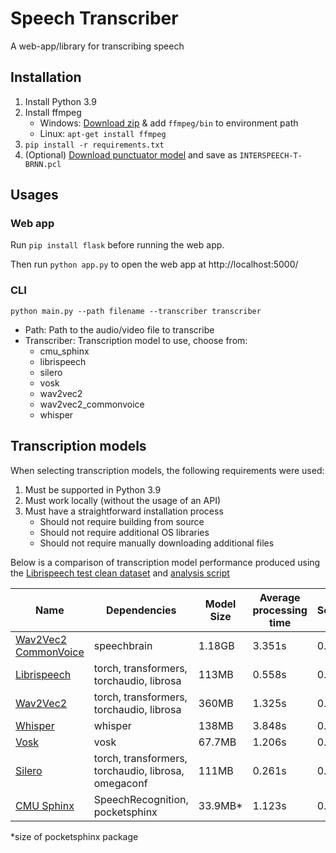 # Speech Transcriber
A web-app/library for transcribing speech

## Installation
1. Install Python 3.9
2. Install ffmpeg
    - Windows: [Download zip](https://www.gyan.dev/ffmpeg/builds/ffmpeg-release-essentials.zip) & add `ffmpeg/bin` to environment path
    - Linux: `apt-get install ffmpeg`
3. `pip install -r requirements.txt`
4. (Optional) [Download punctuator model](https://drive.google.com/file/d/0B7BsN5f2F1fZZ2ZXd3R0dEh6NDA/view?usp=share_link&resourcekey=0-S3cjcY9TTBHI2poYfEXmWA) and save as `INTERSPEECH-T-BRNN.pcl` 

## Usages

### Web app
Run `pip install flask` before running the web app.

Then run `python app.py` to open the web app at http://localhost:5000/

### CLI
`python main.py --path filename --transcriber transcriber`
- Path: Path to the audio/video file to transcribe
- Transcriber: Transcription model to use, choose from:
    - cmu_sphinx
    - librispeech
    - silero
    - vosk
    - wav2vec2
    - wav2vec2_commonvoice
    - whisper

## Transcription models
When selecting transcription models, the following requirements were used:
1. Must be supported in Python 3.9
2. Must work locally (without the usage of an API)
3. Must have a straightforward installation process
    - Should not require building from source
    - Should not require additional OS libraries
    - Should not require manually downloading additional files 

Below is a comparison of transcription model performance produced using the [Librispeech test clean dataset](http://www.openslr.org/12) and [analysis script](analysis.py)

| Name | Dependencies | Model Size | Average processing time | Score
|-|-|-|-|-|
| [Wav2Vec2 CommonVoice](https://huggingface.co/speechbrain/asr-wav2vec2-commonvoice-en) | speechbrain | 1.18GB | 3.351s | 0.87
| [Librispeech](https://huggingface.co/facebook/s2t-small-librispeech-asr) | torch, transformers, torchaudio, librosa | 113MB | 0.558s | 0.85
| [Wav2Vec2](https://huggingface.co/facebook/wav2vec2-base-960h) | torch, transformers, torchaudio, librosa | 360MB | 1.325s | 0.8
| [Whisper](https://github.com/openai/whisper) | whisper | 138MB | 3.848s | 0.77
| [Vosk](https://alphacephei.com/vosk/) | vosk | 67.7MB | 1.206s | 0.76
| [Silero](https://github.com/snakers4/silero-models) | torch, transformers, torchaudio, librosa, omegaconf | 111MB | 0.261s | 0.68 |
| [CMU Sphinx](https://cmusphinx.github.io/wiki/) | SpeechRecognition, pocketsphinx | 33.9MB* | 1.123s | 0.55

*size of pocketsphinx package
